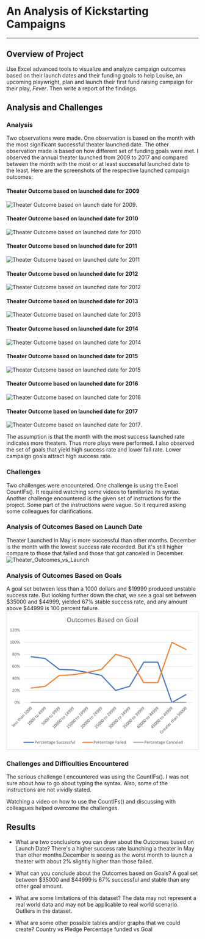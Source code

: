 # An Analysis of Kickstarting Campaigns

***

## Overview of Project

Use Excel advanced tools to visualize and analyze campaign outcomes based on their launch dates and their funding goals to help Louise, an upcoming playwright, plan and launch their first fund raising campaign for their play, *Fever*. Then write a report of the findings.

## Analysis and Challenges

### Analysis

Two observations were made. One observation is based on the month with the most significant successful theater launched date. The other observation made is based on how different set of funding goals were met. I observed the annual theater launched from 2009 to 2017 and compared between the month with the most or at least successful launched date to the least. Here are the screenshots of the respective launched campaign outcomes:

#### Theater Outcome based on launched date for 2009

![Theater Outcome based on launch date for 2009](\Resources\TheaterOutcomebasedonlauncheddatefor2009).

#### Theater Outcome based on launched date for 2010

![Theater Outcome based on launched date for 2010](\Resources\TheaterOutcomebasedonlauncheddatefor2010.png)

#### Theater Outcome based on launched date for 2011

![Theater Outcome based on launched date for 2011](\Resources\TheaterOutcomebasedonlauncheddatefor2011.png)

#### Theater Outcome based on launched date for 2012

![Theater Outcome based on launched date for 2012](\Resources\TheaterOutcomebasedonlauncheddatefor2012.png)

#### Theater Outcome based on launched date for 2013

![Theater Outcome based on launched date for 2013](\Resources\TheaterOutcomebasedonlauncheddatefor2013.png)

#### Theater Outcome based on launched date for 2014

![Theater Outcome based on launched date for 2014](\Resources\TheaterOutcomebasedonlauncheddatefor2014.png)

#### Theater Outcome based on launched date for 2015

![Theater Outcome based on launched date for 2015](\Resources\TheaterOutcomebasedonlauncheddatefor2015.png)

#### Theater Outcome based on launched date for 2016

![Theater Outcome based on launched date for 2016](\Resources\TheaterOutcomebasedonlauncheddatefor2016.png)

#### Theater Outcome based on launched date for 2017

![Theater Outcome based on launched date for 2017](\Resources\TheaterOutcomebasedonlauncheddatefor2017.png).

The assumption is that the month with the most success launched rate indicates more theaters. Thus more plays were performed. I also observed the set of goals that yield high success rate and lower fail rate. Lower campaign goals attract high success rate.

### Challenges

Two challenges were encountered. One challenge is using the Excel CountIFs(). It required watching some videos to familiarize its syntax. Another challenge encountered is the given set of instructions for the project. Some part of the instructions were vague. So it required asking some colleagues for clarifications.

### Analysis of Outcomes Based on Launch Date

Theater Launched in May is more successful than other months. December is the month with the lowest success rate recorded. But it's still higher compare to those that failed and those that got canceled in December.
![Theater_Outcomes_vs_Launch](https://user-images.githubusercontent.com/69058584/103737594-17fd8700-4fb8-11eb-8c3b-e57581ab8c75.png)

### Analysis of Outcomes Based on Goals

A goal set between less than a 1000 dollars and $19999 produced unstable success rate. But looking further down the chat, we see a goal set between $35000 and $44999, yielded 67% stable success rate, and any amount above $44999 is 100 percent failure.
![Outcomes_vs_Goals](\Resources\Outcomes_vs_Goals.png)

### Challenges and Difficulties Encountered

The serious challenge I encountered was using the CountIFs(). I was not sure about how to go about typing the syntax. Also, some of the instructions are not vividly stated.

Watching a video on how to use the CountIFs() and discussing with colleagues helped overcome the challenges.

## Results

- What are two conclusions you can draw about the Outcomes based on Launch Date?
There's a higher success rate launching a theater in May than other months.December is seeing as the worst month to launch a theater with about 2% slightly higher than those failed.

- What can you conclude about the Outcomes based on Goals?
A goal set between $35000 and $44999 is 67% successful and stable than any other goal amount.

- What are some limitations of this dataset?
The data may not represent a real world data and may not be applicable to real world scenario. Outliers in the dataset.

- What are some other possible tables and/or graphs that we could create?
Country vs Pledge
Percentage funded vs Goal
